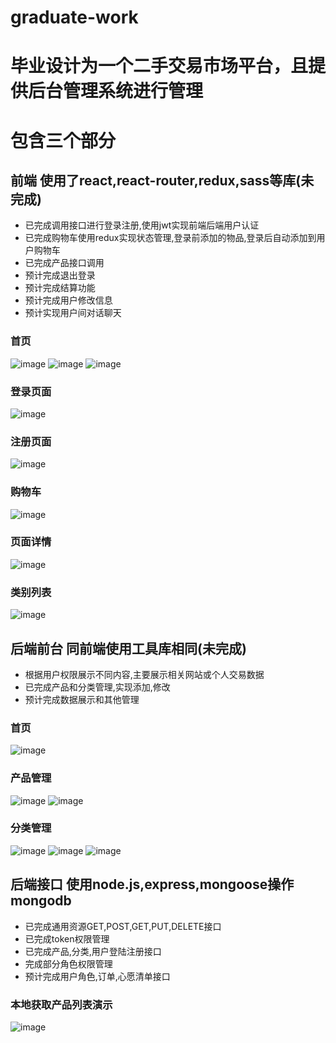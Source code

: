 # graduate-work

# 毕业设计为一个二手交易市场平台，且提供后台管理系统进行管理


# 包含三个部分
## 前端 使用了react,react-router,redux,sass等库(未完成)
- 已完成调用接口进行登录注册,使用jwt实现前端后端用户认证
- 已完成购物车使用redux实现状态管理,登录前添加的物品,登录后自动添加到用户购物车
- 已完成产品接口调用
- 预计完成退出登录
- 预计完成结算功能
- 预计完成用户修改信息
- 预计实现用户间对话聊天

### 首页 
![image](https://user-images.githubusercontent.com/57779935/161312188-2e705026-b619-4328-9a61-a79bffe7bae8.png)
![image](https://user-images.githubusercontent.com/57779935/161312240-efa11218-95a2-4aeb-8a9f-d7317c34f52c.png)
![image](https://user-images.githubusercontent.com/57779935/161312261-652e48a9-ce24-43e4-bce5-8fd1bc553fce.png)

### 登录页面 
![image](https://user-images.githubusercontent.com/57779935/161312362-14b26056-c3f7-4b50-b399-60d73f2fcc88.png)

### 注册页面
![image](https://user-images.githubusercontent.com/57779935/161312487-8508f9ac-791d-423b-998a-ee2e1fea0c4e.png)

### 购物车
![image](https://user-images.githubusercontent.com/57779935/161312599-d9f65ad5-bead-47cb-bb00-6047514d312e.png)

### 页面详情
![image](https://user-images.githubusercontent.com/57779935/161312692-492d6cb9-51c3-4b1f-a7ec-3c678f43912c.png)

### 类别列表
![image](https://user-images.githubusercontent.com/57779935/161312760-46bc977c-64bd-4ac7-b1fc-bc977cb8d483.png)


## 后端前台 同前端使用工具库相同(未完成)
- 根据用户权限展示不同内容,主要展示相关网站或个人交易数据
- 已完成产品和分类管理,实现添加,修改
- 预计完成数据展示和其他管理

### 首页
![image](https://user-images.githubusercontent.com/57779935/161313810-9d1b8f30-787c-4ff2-a1d8-f2b622367685.png)

### 产品管理
![image](https://user-images.githubusercontent.com/57779935/161313879-1cb43e90-e1fc-4bb7-b01d-b1d69000b60b.png)
![image](https://user-images.githubusercontent.com/57779935/161313943-ebba3063-ee51-4e15-8024-460558b16c96.png)

### 分类管理
![image](https://user-images.githubusercontent.com/57779935/161314089-9dc4e6cb-ca0a-4068-94d2-6862140890f0.png)
![image](https://user-images.githubusercontent.com/57779935/161314114-097fe485-e996-4a2a-a489-6b7f3edcd9c7.png)
![image](https://user-images.githubusercontent.com/57779935/161314175-4f16abc1-5ce9-46f8-baeb-d5f0723fe78d.png)

## 后端接口 使用node.js,express,mongoose操作mongodb
- 已完成通用资源GET,POST,GET,PUT,DELETE接口
- 已完成token权限管理
- 已完成产品,分类,用户登陆注册接口
- 完成部分角色权限管理
- 预计完成用户角色,订单,心愿清单接口

### 本地获取产品列表演示
![image](https://user-images.githubusercontent.com/57779935/161364706-27ed998e-3bb2-4cb8-892f-6f61a1eb473c.png)


